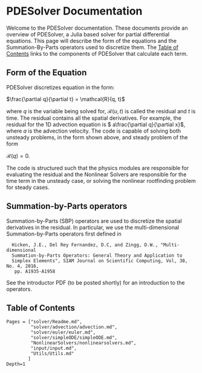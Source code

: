 # PDESolver Documentation
Welcome to the PDESolver documentation.  These documents provide an overview
of PDESolver, a Julia based solver for partial differential equations.
This page will describe the form of the equations and the Summation-By-Parts
operators used to discretize them.  The [Table of Contents](@ref) links to
the components of PDESolver that calculate each term.

## Form of the Equation

PDESolver discretizes equation in the form:

$\frac{\partial q}{\partial t} = \mathcal{R}(q, t)$

where $q$ is the variable being solved for, $\mathcal{R}(u, t)$ is called the
residual and $t$ is time.
The residual contains all the spatial derivatives.  For example, the residual
for the 1D advection equation is $ a\frac{\partial q}{\partial x}$, where
$a$ is the advection velocity.
The code is capable of solving both unsteady problems, in the form shown above,
and steady problem of the form

$\mathcal{R}(q) = 0.$

The code is structured such that the physics modules are responsible for 
evaluating the residual and the Nonlinear Solvers are responsible for the
time term in the unsteady case, or solving the nonlinear rootfinding problem
for steady cases.

## Summation-by-Parts operators

Summation-by-Parts (SBP) operators are used to discretize the spatial derivatives in
the residual. In particular, we use the multi-dimensional Summation-by-Parts
operators first defined in 

```
  Hicken, J.E., Del Rey Fernandez, D.C, and Zingg, D.W., "Multi-dimensional 
  Summation-by-Parts Operators: General Theory and Application to 
  Simplex Elements", SIAM Journal on Scientific Computing, Vol, 38, No. 4, 2016,
   pp. A1935-A1958
```

See the introductor PDF (to be posted shortly) for an introduction to the
operators.

## Table of Contents
<!--  (specifying pages also specifies the order of the pages) -->
```@contents
Pages = ["solver/Readme.md",
         "solver/advection/advection.md",
         "solver/euler/euler.md",
         "solver/simpleODE/simpleODE.md",
         "NonlinearSolvers/nonlinearsolvers.md",
         "input/input.md",
         "Utils/Utils.md"
        ]
Depth=1
```
